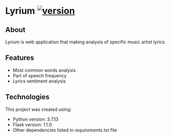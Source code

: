 # Lyrium [![version](https://img.shields.io/badge/version-1.0.0-green.svg)](https://semver.org)

## About
Lyrium is web application that making analysis of specific music artist lyrics.

## Features
* Most common words analysis
* Part of speech frequency
* Lyrics sentiment analysis

## Technologies
This project was created using:
* Python version: 3.7.13
* Flask version: 1.1.0
* Other dependencies listed in *requirements.txt* file
